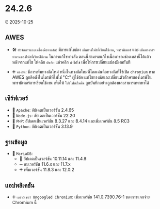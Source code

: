 # 24.2.6

⏰ 2025-10-25

## AWES
- 🛠️ `ตัวจัดการแถบเครื่องมือทางลัด`: มีการแก้ไขช่อง `เส้นทางไฟล์ที่เรียกใช้งาน`, `พารามิเตอร์` และ `เส้นทางการทำงานของไฟล์ที่เรียกใช้งาน` ในการแก้ไขทางลัด ตอนนี้สามารถแก้ไขเนื้อหาของช่องเหล่านี้ได้แล้ว หลังจากแก้ไข ให้คลิก `บันทึก` แล้วคลิก `นำไปใช้` เพื่อให้การเปลี่ยนแปลงมีผลทันที

- ➕ `ทางลัด`: มีการเพิ่มทางลัดใหม่
หนึ่งในทางลัดใหม่ที่โดดเด่นคือทางลัดที่ใช้เปิด `chromium` หาก AWES ถูกติดตั้งในไดรฟ์ที่ไม่ใช่ "C:\" ผู้ใช้ต้องแก้ไขทางลัดและเปลี่ยนตัวอักษรของไดรฟ์ในพารามิเตอร์การเรียกใช้งาน เพื่อให้ `โปรไฟล์เริ่มต้น` ถูกบันทึกอย่างถูกต้องและสามารถพกพาได้

## เซิร์ฟเวอร์
- 🔄 `Apache`: อัปเดตเป็นเวอร์ชัน 2.4.65  
- 🔄 `Node.js`: อัปเดตเป็นเวอร์ชัน 22.20  
- 🔄 `PHP`: อัปเดตเป็นเวอร์ชัน 8.3.27 และ 8.4.14 และเพิ่มเวอร์ชัน 8.5 RC3  
- 🔄 `Python`: อัปเดตเป็นเวอร์ชัน 3.13.9  

## ฐานข้อมูล
- 🔄 `MariaDB`:  
    - 🔄 อัปเดตเป็นเวอร์ชัน 10.11.14 และ 11.4.8  
    - ➖ ลบเวอร์ชัน 11.6.x และ 11.7.x  
    - ➕ เพิ่มเวอร์ชัน 11.8.3 และ 12.0.2  

## แอปพลิเคชัน
- ➕ `เบราว์เซอร์ Ungoogled Chromium`: เพิ่มเวอร์ชัน 141.0.7390.76-1 ของการแจกจ่าย Chromium นี้
